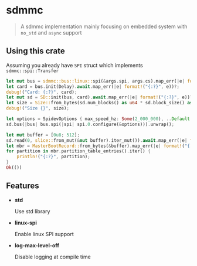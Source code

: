 sdmmc
=====

> A sdmmc implementation mainly focusing on embedded system with `no_std` and `async` support

Using this crate
----------------

Assuming you already have `SPI` struct which implements `sdmmc::spi::Transfer`

```rust
let mut bus = sdmmc::bus::linux::spi(&args.spi, args.cs).map_err(|e| format!("{:?}", e))?;
let card = bus.init(Delay).await.map_err(|e| format!("{:?}", e))?;
debug!("Card: {:?}", card);
let mut sd = SD::init(bus, card).await.map_err(|e| format!("{:?}", e))?;
let size = Size::from_bytes(sd.num_blocks() as u64 * sd.block_size() as u64);
debug!("Size {}", size);

let options = SpidevOptions { max_speed_hz: Some(2_000_000), ..Default::default() };
sd.bus(|bus| bus.spi(|spi| spi.0.configure(&options))).unwrap();

let mut buffer = [0u8; 512];
sd.read(0, slice::from_mut(&mut buffer).iter_mut()).await.map_err(|e| format!("{:?}", e))?;
let mbr = MasterBootRecord::from_bytes(&buffer).map_err(|e| format!("{:?}", e))?;
for partition in mbr.partition_table_entries().iter() {
    println!("{:?}", partition);
}
Ok(())
```

Features
--------

* **std**

  Use std library

* **linux-spi**

  Enable linux SPI support

* **log-max-level-off**

  Disable logging at compile time
